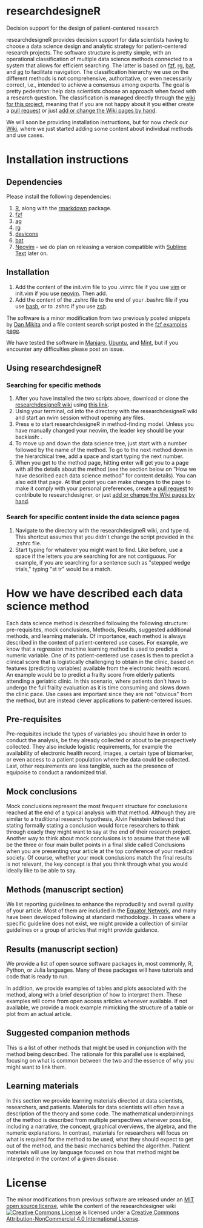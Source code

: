 # researchdesigneR
Decision support for the design of patient-centered research

researchdesigneR provides decision support for data scientists having to choose a data science design and analytic strategy for patient-centered research projects. The software structure is pretty simple, with an operational classification of multiple data science methods connected to a system that allows for efficient searching. The latter is based on [fzf](https://github.com/junegunn/fzf), [rg](https://github.com/BurntSushi/ripgrep), [bat](https://github.com/sharkdp/bat), and [ag](https://github.com/ggreer/the_silver_searcher) to facilitate navigation. The classification hierarchy we use on the different methods is not comprehensive, authoritative, or even necessarily correct, i.e., intended to achieve a consensus among experts. The goal is pretty pedestrian: help data scientists choose an approach when faced with a research question. The classification is managed directly through the [wiki for this project](https://github.com/sporedata/researchdesigneR/wiki), meaning that if you are not happy about it you either create a [pull request](https://help.github.com/en/github/collaborating-with-issues-and-pull-requests/creating-a-pull-request) or just [add or change the Wiki pages by hand](https://help.github.com/en/github/building-a-strong-community/adding-or-editing-wiki-pages).

We will soon be providing installation instructions, but for now check our [Wiki](https://github.com/sporedata/researchdesigneR/wiki), where we just started adding some content about individual methods and use cases.

<!--@todo 
# Cli demo
 --> 

# Installation instructions

## Dependencies

Please install the following dependencies:

1. [R](https://www.r-project.org/), along with the [rmarkdown](https://cran.r-project.org/web/packages/rmarkdown/index.html) package.
2. [fzf](https://github.com/junegunn/fzf)
3. [ag](https://github.com/ggreer/the_silver_searcher)
4. [rg](https://github.com/BurntSushi/ripgrep)
5. [devicons](https://konpa.github.io/devicon/)
6. [bat](https://github.com/sharkdp/bat)
7. [Neovim](https://neovim.io/) - we do plan on releasing a version compatible with [Sublime Text](https://www.sublimetext.com/) later on.

## Installation

1. Add the content of the init.vim file to you .vimrc file if you use [vim](https://www.vim.org/) or init.vim if you use [neovim](https://neovim.io/). Then add. 
2. Add the content of the .zshrc file to the end of your .bashrc file if you use [bash](https://www.gnu.org/software/bash/), or to .zshrc if you use [zsh](https://www.zsh.org/).


The software is a minor modification from two previously posted snippets by [Dan Mikita](https://gist.github.com/danmikita/d855174385b3059cd6bc399ad799555e) <!-- https://gist.github.com/rpietro/3b618b645681229359a7f76b7f77addb --> and a file content search script posted in the [fzf examples page](https://github.com/junegunn/fzf/wiki/examples#searching-file-contents). <!-- https://gist.github.com/rpietro/c8ae12b048605a0ae120ea2a2a241c20 --> 

We have tested the software in [Manjaro](https://manjaro.org/), [Ubuntu](https://ubuntu.com/), and [Mint](https://linuxmint.com/), but if you encounter any difficulties please post an issue.

## Using researchdesigneR


### Searching for specific methods <!-- @todo add video --> 

1. After you have installed the two scripts above, download or clone the [researchdesigneR wiki](https://github.com/sporedata/researchdesigneR/wiki) using [this link](https://github.com/sporedata/researchdesigneR.wiki.git).
2. Using your terminal, cd into the directory with the researchdesigneR wiki and start an nvim session without opening any files.
3. Press <leader> e to start researchdesigneR in method-finding model. Unless you have manually changed your neovim, the leader key should be your backlash: \. 
4. To move up and down the data science tree, just start with a number followed by the name of the method. To go to the next method down in the hierarchical tree, add a space and start typing the next number. 
5. When you get to the method page, hitting enter will get you to a page with all the details about the method (see the section below on "How we have described each data science method" for content details). You can also edit that page. At that point you can make changes to the page to make it comply with your personal preferences, create a [pull request](https://help.github.com/en/github/collaborating-with-issues-and-pull-requests/creating-a-pull-request) to contribute to researchdesigner, or just [add or change the Wiki pages by hand](https://help.github.com/en/github/building-a-strong-community/adding-or-editing-wiki-pages).


### Search for specific content inside the data science pages <!-- @todo add video --> 

1. Navigate to the directory with the researchdesigneR wiki, and type rd. This shortcut assumes that you didn't change the script provided in the .zshrc file.
2. Start typing for whatever you might want to find. Like before, use a space if the letters you are searching for are not contiguous. For example, if you are searching for a sentence such as "stepped wedge trials," typing "st tr" would be a match.


# How we have described each data science method

Each data science method is described following the following structure: pre-requisites, mock conclusions, Methods, Results, suggested additional methods, and learning materials<!-- @todo add links -->. Of importance, each method is always described in the context of patient-centered use cases. For example, we know that a regression machine learning method is used to predict a numeric variable. One of its patient-centered use cases is then to predict a clinical score that is logistically challenging to obtain in the clinic, based on features (predicting variables) available from the electronic health record. An example would be to predict a frailty score from elderly patients attending a geriatric clinic. In this scenario, where patients don't have to undergo the full frailty evaluation as it is time consuming and slows down the clinic pace. Use cases are important since they are not "obvious" from the method, but are instead clever applications to patient-centered issues.


## Pre-requisites

Pre-requisites include the types of variables you should have in order to conduct the analysis, be they already collected or about to be prospectively collected. They also include logistic requirements, for example the availability of electronic health record, images, a certain type of biomarker, or even access to a patient population where the data could be collected. Last, other requirements are less tangible, such as the presence of equipoise to conduct a randomized trial.


## Mock conclusions

Mock conclusions represent the most frequent structure for conclusions reached at the end of a typical analysis with that method. Although they are similar to a traditional research hypothesis, Alvin Feinstein believed that stating formally stating a conclusion would force researchers to think through exacly they might want to say at the end of their research project. Another way to think about mock conclusions is to assume that these will be the three or four main bullet points in a final slide called Conclusions when you are presenting your article at the top conference of your medical society. Of course, whether your mock conclusions match the final results is not relevant, the key concept is that you think through what you would ideally like to be able to say. 


## Methods (manuscript section)

We list reporting guidelines to enhance the reproducility and overall quality of your article. Most of them are included in the [Equator Network](https://www.equator-network.org/), and many have been developed following at standard methodology.<!-- @todo include reference for methodology -->. In cases where a specific guideline does not exist, we might provide a collection of similar guidelines or a group of articles that might provide guidance.


## Results (manuscript section)

We provide a list of open source software packages in, most commonly, R, Python, or Julia languages. Many of these packages will have tutorials and code that is ready to run. 

In addition, we provide examples of tables and plots associated with the method, along with a brief description of how to interpret them. These examples will come from open access articles whenever available. If not available, we provide a mock example mimicking the structure of a table or plot from an actual article.


## Suggested companion methods

This is a list of other methods that might be used in conjunction with the method being described. The rationale for this parallel use is explained, focusing on what is common between the two and the essence of why you might want to link them.


## Learning materials  

In this section we provide learning materials directed at data scientists, researchers, and patients. Materials for data scientists will often have a description of the theory and some code. The mathematical underpinnings of the method is described from multiple perspectives whenever possible, including a narrative, the concept, graphical overviews, the algebra, and the numeric explanations.  In contrast, materials for researchers will focus on what is required for the method to be used, what they should expect to get out of the method, and the basic mechanics behind the algorithm. Patient materials will use lay language focused on how that method might be interpreted in the context of a given disease.

<!-- 
@todo 
# References
--> 

# License

The minor modifications from previous software are released under an [MIT open source license](https://opensource.org/licenses/MIT), while the content of the researchdesigner wiki <a rel="license" href="http://creativecommons.org/licenses/by-nc/4.0/"><img alt="Creative Commons License" style="border-width:0" src="https://i.creativecommons.org/l/by-nc/4.0/80x15.png" /></a> is licensed under a <a rel="license" href="http://creativecommons.org/licenses/by-nc/4.0/">Creative Commons Attribution-NonCommercial 4.0 International License</a>.

